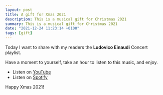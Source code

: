 ```yaml
---
layout: post
title: A gift for Xmas 2021
description: This is a musical gift for Christmas 2021
summary: This is a musical gift for Christmas 2021
date: "2021-12-24 11:23:14 +0100"
tags: [gift]
---
```


Today I want to share with my readers the **Ludovico Einaudi** Concert playlist. 

Have a moment to yourself, take an hour to listen to this music, and enjoy.

- Listen on [YouTube](https://sprc.it/_3eiIfsb) 
- Listen on [Spotify](https://sprc.it/_32uQMFW) 

Happy Xmas 2021!
